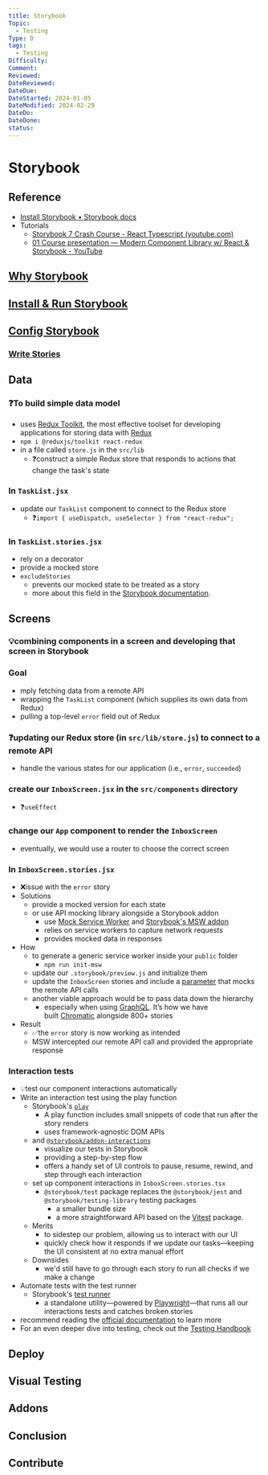 ```yaml
---
title: Storybook
Topic:
  - Testing
Type: D
tags:
  - Testing
Difficulty:
Comment:
Reviewed:
DateReviewed:
DateDue:
DateStarted: 2024-01-05
DateModified: 2024-02-29
DateDo:
DateDone:
status:
---
```


# Storybook

## Reference

- [Install Storybook • Storybook docs](https://storybook.js.org/docs/get-started/install)
- Tutorials
  - [Storybook 7 Crash Course - React Typescript (youtube.com)](https://www.youtube.com/watch?v=CuGZgYo6-XY)
  - [01 Course presentation — Modern Component Library w/ React & Storybook - YouTube](https://www.youtube.com/watch?v=21iHNxVlfvw&list=PLKBvDYynKmlWa59k8pnw-EHac2_miPagh)

## [Why Storybook](Why%20Storybook.md)

## [Install & Run Storybook](Install%20&%20Run%20Storybook.md)

## [Config Storybook](Storybook/Config%20Storybook.md)

### [Write Stories](Write%20Stories.md)

## Data

### ❓To build simple data model

- uses [Redux Toolkit](https://redux-toolkit.js.org/), the most effective toolset for developing applications for storing data with [Redux](https://redux.js.org/)
- `npm i @reduxjs/toolkit react-redux`
- in a file called `store.js` in the `src/lib`
  - ❓construct a simple Redux store that responds to actions that change the task's state

### In `TaskList.jsx`

- update our `TaskList` component to connect to the Redux store
  - ❓`import { useDispatch, useSelector } from "react-redux";`

### In `TaskList.stories.jsx`

- rely on a decorator
- provide a mocked store
- `excludeStories`
  - prevents our mocked state to be treated as a story
  - more about this field in the [Storybook documentation](https://storybook.js.org/docs/react/api/csf).

## Screens

### 💡combining components in a screen and developing that screen in Storybook

### Goal

- mply fetching data from a remote API
- wrapping the `TaskList` component (which supplies its own data from Redux)
- pulling a top-level `error` field out of Redux

### ❓updating our Redux store (in `src/lib/store.js`) to connect to a remote API

- handle the various states for our application (i.e., `error`, `succeeded`)

### create our `InboxScreen.jsx` in the `src/components` directory

- ❓`useEffect`

### change our `App` component to render the `InboxScreen`

- eventually, we would use a router to choose the correct screen

### In `InboxScreen.stories.jsx`

- ❌issue with the `error` story
- Solutions
  - provide a mocked version for each state
  - or use API mocking library alongside a Storybook addon
    - use [Mock Service Worker](https://mswjs.io/) and [Storybook's MSW addon](https://storybook.js.org/addons/msw-storybook-addon)
    - relies on service workers to capture network requests
    - provides mocked data in responses
- How
  - to generate a generic service worker inside your `public` folder
    - `npm run init-msw`
  - update our `.storybook/preview.js` and initialize them
  - update the `InboxScreen` stories and include a [parameter](https://storybook.js.org/docs/react/writing-stories/parameters) that mocks the remote API calls
  - another viable approach would be to pass data down the hierarchy
    - especially when using [GraphQL](http://graphql.org/). It’s how we have built [Chromatic](https://www.chromatic.com/?utm_source=storybook_website&utm_medium=link&utm_campaign=storybook) alongside 800+ stories
- Result
  - ✅the `error` story is now working as intended
  - MSW intercepted our remote API call and provided the appropriate response

### Interaction tests

- 💡test our component interactions automatically
- Write an interaction test using the play function
  - Storybook's [`play`](https://storybook.js.org/docs/react/writing-stories/play-function)
    - A play function includes small snippets of code that run after the story renders
    - uses framework-agnostic DOM APIs
  - and [`@storybook/addon-interactions`](https://storybook.js.org/docs/react/writing-tests/interaction-testing)
    - visualize our tests in Storybook
    - providing a step-by-step flow
    - offers a handy set of UI controls to pause, resume, rewind, and step through each interaction
  - set up component interactions in `InboxScreen.stories.tsx`
    - `@storybook/test` package replaces the `@storybook/jest` and `@storybook/testing-library` testing packages
      - a smaller bundle size
      - a more straightforward API based on the [Vitest](https://vitest.dev/) package.
  - Merits
    - to sidestep our problem, allowing us to interact with our UI
    - quickly check how it responds if we update our tasks—keeping the UI consistent at no extra manual effort
  - Downsides
    - we'd still have to go through each story to run all checks if we make a change
- Automate tests with the test runner
  - Storybook's [test runner](https://storybook.js.org/docs/react/writing-tests/test-runner)
    - a standalone utility—powered by [Playwright](https://playwright.dev/)—that runs all our interactions tests and catches broken stories
- recommend reading the [official documentation](https://storybook.js.org/docs/react/writing-tests/interaction-testing) to learn more
- For an even deeper dive into testing, check out the [Testing Handbook](https://storybook.js.org/tutorials/ui-testing-handbook)

## Deploy

## Visual Testing

## Addons

## Conclusion

## Contribute
